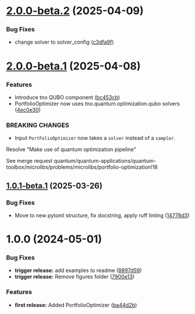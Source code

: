# [2.0.0-beta.2](https://ci.tno.nl/gitlab/quantum/quantum-applications/quantum-toolbox/microlibs/problems/microlibs/portfolio-optimization/compare/v2.0.0-beta.1...v2.0.0-beta.2) (2025-04-09)


### Bug Fixes

* change solver to solver_config ([c3dfa9f](https://ci.tno.nl/gitlab/quantum/quantum-applications/quantum-toolbox/microlibs/problems/microlibs/portfolio-optimization/commit/c3dfa9f37b827695f9bb77610e931b152720e6f9))

# [2.0.0-beta.1](https://ci.tno.nl/gitlab/quantum/quantum-applications/quantum-toolbox/microlibs/problems/microlibs/portfolio-optimization/compare/v1.0.1-beta.1...v2.0.0-beta.1) (2025-04-08)


### Features

* Introduce tno QUBO component ([bc453cb](https://ci.tno.nl/gitlab/quantum/quantum-applications/quantum-toolbox/microlibs/problems/microlibs/portfolio-optimization/commit/bc453cbe4819bcb97acf47215e4b9d85b2e5d067))
* PortfolioOptimizer now uses tno.quantum.optimization.qubo solvers ([4ec0e30](https://ci.tno.nl/gitlab/quantum/quantum-applications/quantum-toolbox/microlibs/problems/microlibs/portfolio-optimization/commit/4ec0e304f480dc7a396330613466e49b6b4f4839))


### BREAKING CHANGES

* Input `PortFolioOptimizer` now takes a `solver` instead of a `sampler`.

Resolve "Make use of quantum optimization pipeline"

See merge request quantum/quantum-applications/quantum-toolbox/microlibs/problems/microlibs/portfolio-optimization!18

## [1.0.1-beta.1](https://ci.tno.nl/gitlab/quantum/quantum-applications/quantum-toolbox/microlibs/problems/microlibs/portfolio-optimization/compare/v1.0.0...v1.0.1-beta.1) (2025-03-26)


### Bug Fixes

* Move to new pytoml structure, fix docstring, apply ruff linting ([14778d3](https://ci.tno.nl/gitlab/quantum/quantum-applications/quantum-toolbox/microlibs/problems/microlibs/portfolio-optimization/commit/14778d35a7d32613427a41e74374546bd4c6a6b7))

# 1.0.0 (2024-05-01)


### Bug Fixes

* **trigger release:** add examples to readme ([8897d59](https://ci.tno.nl/gitlab/quantum/quantum-applications/quantum-toolbox/microlibs/problems/microlibs/portfolio-optimization/commit/8897d591ac2e30f48b2f66744ed53b83fce667c9))
* **trigger release:** Remove figures folder ([7900e13](https://ci.tno.nl/gitlab/quantum/quantum-applications/quantum-toolbox/microlibs/problems/microlibs/portfolio-optimization/commit/7900e138255112e7aab693a45fe714f61912e4fb))


### Features

* **first release:** Added PortfolioOptimizer ([ba44d2b](https://ci.tno.nl/gitlab/quantum/quantum-applications/quantum-toolbox/microlibs/problems/microlibs/portfolio-optimization/commit/ba44d2b814af941b0f7e273eb562c5d9532d95bb))

